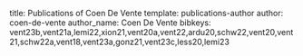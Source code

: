 title: Publications of Coen De Vente
template: publications-author
author: coen-de-vente
author_name: Coen De Vente
bibkeys: vent23b,vent21a,lemi22,xion21,vent20a,vent22,ardu20,schw22,vent20,vent21,schw22a,vent18,vent23a,gonz21,vent23c,less20,lemi23